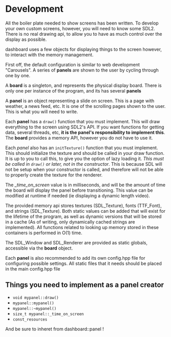 Development
===========

All the boiler plate needed to show screens has been written. To develop your
own custom screens, however, you will need to know some SDL2. There is no real
drawing api, to allow you to have as much control over the display as possible.

dashboard uses a few objects for displaying things to the screen however, to
interact with the memory management. 

First off, the default configuration is similar to web development "Carousels".
A series of **panels** are shown to the user by cycling through one by one.

A **board** is a singleton, and represents the physical display board. 
There is only one per instance of the program, and its has several **panels**

A **panel** is an object representing a slide on screen. This is a page with
weather, a news feed, etc. It is one of the scrolling pages shown to the user.
This is what you will need to write.

Each **panel** has a `draw()` function that you must implement. This will draw
everything to the screen using SDL2's API. If you want functions for getting
data, several threads, etc, **it is the panel's responsibility to implement
this**. The **board** provides a memory API, however you do not have to use
it.

Each *panel* also has an `initTexture()` function that you must implement. This
should initialize the texture and should be called in your draw function. It is
up to you to call this, to give you the option of lazy loading it. 
*This must be called in `draw()` or later, not in the constructor*. This is
because SDL will not be setup when your constructor is called, and therefore
will not be able to properly create the texture for the renderer.

The *_time_on_screen* value is in milliseconds, and will be the amount of time
the board will display the panel before transitioning. This value can be
modified at runtime if needed (ie displaying a dynamic length video).

The provided memory api stores textures (SDL_Texture), fonts (TTF_Font), and
strings (SDL_Texture). Both static values can be added that will exist for the
lifetime of the program, as well as dynamic versions that will be stored in a
cache (As of writing, only dynamically cached strings are implemented). All
functions related to looking up memory stored in these containers is performed
in O(1) time.

The SDL_Window and SDL_Renderer are provided as static globals, accessible via
the **board** object. 

Each **panel** is also recommended to add its own config.hpp file for
configuring possible settings. All static files that it needs should be placed
in the main config.hpp file

Things you need to implement as a panel creator
-----------------------------------------------

- `void mypanel::draw()`
- `mypanel::mypanel()`
- `mypanel::~mypanel()`
- `size_t mypanel::_time_on_screen` 
- `const_resources`

And be sure to inheret from dashboard::panel !
